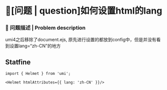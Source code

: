 # 🧐[问题 | question]如何设置html的lang

### 🧐 问题描述 | Problem description

umi4之后移除了document.ejs, 原先进行设置的都放到config中，但是并没有看到设置lang=“zh-CN”的地方

## Statfine

```
import { Helmet } from 'umi';

<Helmet htmlAttributes={{ lang: 'zh-CN' }}/>
```
